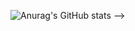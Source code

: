 ![Anurag's GitHub stats]([https://github-readme-stats.vercel.app/api?username=sstryss&theme=shadow_red_icons=true](https://camo.githubusercontent.com/53a239a3eee29a7e85d38698d291acc64f2e9b961748be335232515abcd47058/68747470733a2f2f6769746875622d726561646d652d73746174732e76657263656c2e6170702f6170693f757365726e616d653d616e7572616768617a72612673686f775f69636f6e733d7472756526686964653d636f6e74726962732c7072732663616368655f7365636f6e64733d3836343030267468656d653d736861646f775f726564))
-->
